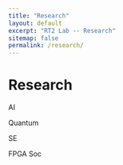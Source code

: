 ```yaml
---
title: "Research"
layout: default
excerpt: "RT2 Lab -- Research"
sitemap: false
permalink: /research/
---
```


# Research

AI 

Quantum

SE

FPGA Soc